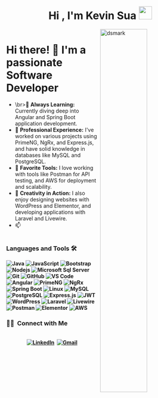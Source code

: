 <h1 align="center">Hi , I'm Kevin Sua </b><img src="https://media.giphy.com/media/hvRJCLFzcasrR4ia7z/giphy.gif" width="35"></h1>
<img alt="dsmark" align="right"  height="50%" width="50%" src="https://c.tenor.com/NzrqQHFBVz8AAAAj/kitty-transparent.gif">
<div style="display: flex; align-items: center;"> <div style="flex: 1;"> <h1>Hi there! 👋 I'm a passionate Software Developer</h1> <ul> <li>\br>🌱 <strong>Always Learning:</strong> Currently diving deep into Angular and Spring Boot application development.</li> <li>💼 <strong>Professional Experience:</strong> I've worked on various projects using PrimeNG, NgRx, and Express.js, and have solid knowledge in databases like MySQL and PostgreSQL.</li> <li>🔧 <strong>Favorite Tools:</strong> I love working with tools like Postman for API testing, and AWS for deployment and scalability.</li> <li>🎨 <strong>Creativity in Action:</strong> I also enjoy designing websites with WordPress and Elementor, and developing applications with Laravel and Livewire.</li> <li>📫 <strong> </div> </div>


### Languages and Tools 🛠 

![Java](http://img.shields.io/badge/-Java-5B4638?style=flat-square&logo=java&logoColor=ffffff)
![JavaScript](https://img.shields.io/badge/-JavaScript-%23F7DF1C?style=flat-square&logo=javascript&logoColor=000000&labelColor=%23F7DF1C&color=%23FFCE5A)
![Bootstrap](https://img.shields.io/badge/-Bootstrap-563D7C?style=flat-square&logo=Bootstrap)
![Nodejs](https://img.shields.io/badge/-Nodejs-339933?style=flat-square&logo=Node.js&logoColor=ffffff)
![Microsoft Sql Server](https://img.shields.io/badge/-Sql%20Server-CC2927?style=flat-square&logo=microsoft-sql-server&logoColor=ffffff)
![Git](https://img.shields.io/badge/-Git-%23F05032?style=flat-square&logo=git&logoColor=%23ffffff)
![GitHub](https://img.shields.io/badge/-GitHub-181717?style=flat-square&logo=github)
![VS Code](http://img.shields.io/badge/-VS%20Code-007ACC?style=flat-square&logo=visual-studio-code&logoColor=ffffff)
![Angular](https://img.shields.io/badge/-Angular-DD0031?style=flat-square&logo=angular&logoColor=white) ![PrimeNG](https://img.shields.io/badge/-PrimeNG-009688?style=flat-square&logo=primeng&logoColor=white) ![NgRx](https://img.shields.io/badge/-NgRx-B7178C?style=flat-square&logo=redux&logoColor=white) ![Spring Boot](https://img.shields.io/badge/-Spring%20Boot-6DB33F?style=flat-square&logo=spring-boot&logoColor=white) ![Linux](https://img.shields.io/badge/-Linux-FCC624?style=flat-square&logo=linux&logoColor=black)
![MySQL](https://img.shields.io/badge/-MySQL-4479A1?style=flat-square&logo=mysql&logoColor=white) ![PostgreSQL](https://img.shields.io/badge/-PostgreSQL-336791?style=flat-square&logo=postgresql&logoColor=white) ![Express.js](https://img.shields.io/badge/-Express.js-000000?style=flat-square&logo=express&logoColor=white) ![JWT](https://img.shields.io/badge/-JWT-000000?style=flat-square&logo=json-web-tokens&logoColor=white) ![WordPress](https://img.shields.io/badge/-WordPress-21759B?style=flat-square&logo=wordpress&logoColor=white) ![Laravel](https://img.shields.io/badge/-Laravel-FF2D20?style=flat-square&logo=laravel&logoColor=white) ![Livewire](https://img.shields.io/badge/-Livewire-4E56A6?style=flat-square&logo=livewire&logoColor=white) ![Postman](https://img.shields.io/badge/-Postman-FF6C37?style=flat-square&logo=postman&logoColor=white)
![Elementor](https://img.shields.io/badge/-Elementor-9146FF?style=flat-square&logo=elementor&logoColor=white) ![AWS](https://img.shields.io/badge/-AWS-232F3E?style=flat-square&logo=amazon-aws&logoColor=white)



<h3> 🤝🏻 &nbsp;Connect with Me </h3> 

<p align="center">
<br>
<a href="https://www.linkedin.com/in/dev-sua/"><img src="https://img.shields.io/badge/linkedin-%230077B5.svg?&style=for-the-badge&logo=linkedin&logoColor=white" alt="LinkedIn" /></a>&nbsp;
<a href="mailto:ksuamartinez@gmail.com?subject=Hola%20Jiji"><img src="https://img.shields.io/badge/gmail-%23D14836.svg?&style=for-the-badge&logo=gmail&logoColor=white" alt="Gmail"/></a>&nbsp;
<!--<a href="https://kkvanonymous.github.io/"><img alt="Website" src="https://img.shields.io/website?style=for-the-badge&up_message=portfolio&url=https%3A%2F%2Fkkvanonymous.github.io%2F"></a>-->
</p>


